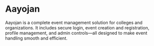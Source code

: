 # Aayojan
Aayojan is a complete event management solution for colleges and organizations. It includes secure login, event creation and registration, profile management, and admin controls—all designed to make event handling smooth and efficient.
